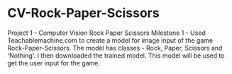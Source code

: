 # CV-Rock-Paper-Scissors
Project 1 - Computer Vision Rock Paper Scissors
Milestone 1 - Used Teachablemachine.com to create a model for image input of the game Rock-Paper-Scissors. The model has classes - Rock, Paper, Scissors and 'Nothing'.  I then downloaded the trained model. This model will be used to get the user input for the game.
